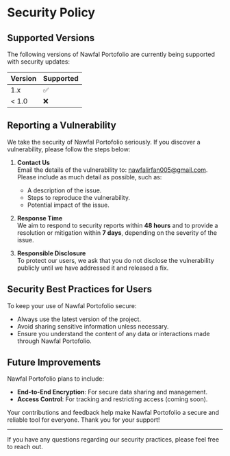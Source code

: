 # Security Policy

## Supported Versions

The following versions of Nawfal Portofolio are currently being supported with security updates:

| Version | Supported          |
| ------- | ------------------ |
| 1.x     | ✅                 |
| < 1.0   | ❌                 |

## Reporting a Vulnerability

We take the security of Nawfal Portofolio seriously. If you discover a vulnerability, please follow the steps below:

1. **Contact Us**  
   Email the details of the vulnerability to: [nawfalirfan005@gmail.com](mailto:nawfalirfan005@gmail.com).  
   Please include as much detail as possible, such as:  
   - A description of the issue.  
   - Steps to reproduce the vulnerability.  
   - Potential impact of the issue.

2. **Response Time**  
   We aim to respond to security reports within **48 hours** and to provide a resolution or mitigation within **7 days**, depending on the severity of the issue.

3. **Responsible Disclosure**  
   To protect our users, we ask that you do not disclose the vulnerability publicly until we have addressed it and released a fix.

## Security Best Practices for Users

To keep your use of Nawfal Portofolio secure:
- Always use the latest version of the project.
- Avoid sharing sensitive information unless necessary.
- Ensure you understand the content of any data or interactions made through Nawfal Portofolio.

## Future Improvements

Nawfal Portofolio plans to include:
- **End-to-End Encryption**: For secure data sharing and management.
- **Access Control**: For tracking and restricting access (coming soon).

Your contributions and feedback help make Nawfal Portofolio a secure and reliable tool for everyone. Thank you for your support!

---

If you have any questions regarding our security practices, please feel free to reach out.

